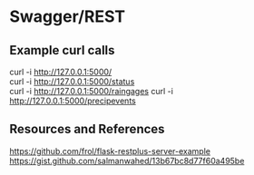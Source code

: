 # Swagger/REST

## Example curl calls
curl -i http://127.0.0.1:5000/  
curl -i http://127.0.0.1:5000/status  
curl -i http://127.0.0.1:5000/raingages
curl -i http://127.0.0.1:5000/precipevents

## Resources and References
https://github.com/frol/flask-restplus-server-example
https://gist.github.com/salmanwahed/13b67bc8d77f60a495be
